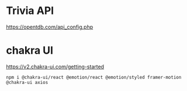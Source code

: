 # Trivia API

https://opentdb.com/api_config.php

# chakra UI

https://v2.chakra-ui.com/getting-started

`npm i @chakra-ui/react @emotion/react @emotion/styled framer-motion @chakra-ui axios`
